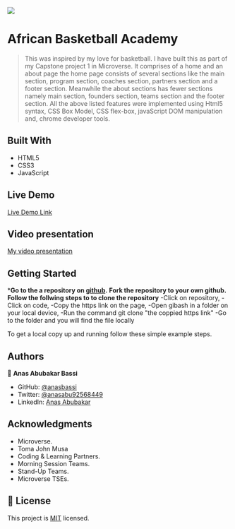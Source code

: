 ![](https://img.shields.io/badge/Microverse-blueviolet)

# African Basketball Academy

> This was inspired by my love for basketball. I have built this as part of my Capstone project 1 in Microverse. It comprises of a home and an about page the home page consists of several sections like the main section, program section, coaches section, partners section and a footer section.
> Meanwhile the about sections has fewer sections namely main section, founders section, teams section and the footer section.
> All the above listed features were implemented using Html5 syntax, CSS Box Model, CSS flex-box, javaScript DOM manipulation and, chrome developer tools.

## Built With

- HTML5
- CSS3
- JavaScript

## Live Demo

[Live Demo Link](https://anasbassi.github.io/Capstone-Project-1/)

## Video presentation

[My video presentation](https://www.loom.com/share/3e82a7e89fae4c929406e25f3d883ce4)

## Getting Started

***Go to the a repository on [github](https://github.com/anasbassi/Capstone-Project-1.git).**
**Fork the repository to your own github.**
**Follow the follwing steps to to clone the repository**
-Click on repository,
-Click on code,
-Copy the https link on the page,
-Open gibash in a folder on your local device,
-Run the command git clone "the coppied https link" 
-Go to the folder and you will find the file locally 


To get a local copy up and running follow these simple example steps.

## Authors

👤 **Anas Abubakar Bassi**

- GitHub: [@anasbassi](https://github.com/anasbassi)
- Twitter: [@anasabu92568449](https://twitter.com/anasabu92568449)
- LinkedIn: [Anas Abubakar](https://linkedin.com/in/anas-abubakar-7b352722b)

## Acknowledgments

- Microverse.
- Toma John Musa
- Coding & Learning Partners.
- Morning Session Teams.
- Stand-Up Teams.
- Microverse TSEs.

## 📝 License

This project is [MIT](./MIT.md) licensed.